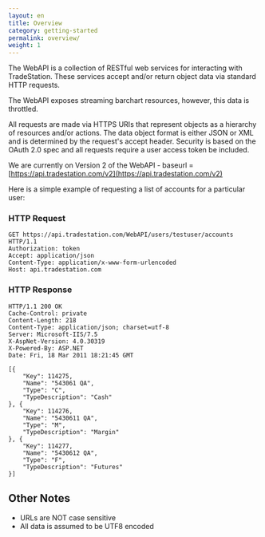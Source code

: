 ```yaml
---
layout: en
title: Overview
category: getting-started
permalink: overview/
weight: 1
---
```


The WebAPI is a collection of RESTful web services for interacting with TradeStation. These services accept and/or return object data via standard HTTP requests.

The WebAPI exposes streaming barchart resources, however, this data is throttled.

All requests are made via HTTPS URIs that represent objects as a hierarchy of resources and/or actions. The data object format is either JSON or XML and is determined by the request's accept header. Security is based on the OAuth 2.0 spec and all requests require a user access token be included.

We are currently on Version 2 of the WebAPI - baseurl = [https://api.tradestation.com/v2](https://api.tradestation.com/v2)

Here is a simple example of requesting a list of accounts for a particular user:

### HTTP Request

    GET https://api.tradestation.com/WebAPI/users/testuser/accounts HTTP/1.1
    Authorization: token
    Accept: application/json
    Content-Type: application/x-www-form-urlencoded
    Host: api.tradestation.com

### HTTP Response

    HTTP/1.1 200 OK
    Cache-Control: private
    Content-Length: 218
    Content-Type: application/json; charset=utf-8
    Server: Microsoft-IIS/7.5
    X-AspNet-Version: 4.0.30319
    X-Powered-By: ASP.NET
    Date: Fri, 18 Mar 2011 18:21:45 GMT

    [{
        "Key": 114275,
        "Name": "543061 QA",
        "Type": "C",
        "TypeDescription": "Cash"
    }, {
        "Key": 114276,
        "Name": "5430611 QA",
        "Type": "M",
        "TypeDescription": "Margin"
    }, {
        "Key": 114277,
        "Name": "5430612 QA",
        "Type": "F",
        "TypeDescription": "Futures"
    }]

## Other Notes

* URLs are NOT case sensitive
* All data is assumed to be UTF8 encoded
